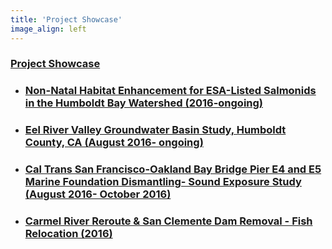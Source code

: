 ```yaml
---
title: 'Project Showcase'
image_align: left
---
```


### [Project Showcase](/project-showcase)
* ### [Non-Natal Habitat Enhancement for ESA-Listed Salmonids in the Humboldt Bay Watershed (2016-ongoing)](/project-showcase/#non-natal)
* ### [Eel River Valley Groundwater Basin Study, Humboldt County, CA (August 2016- ongoing)](/project-showcase/#eel-river-groundwater)
* ### [Cal Trans San Francisco-Oakland Bay Bridge Pier E4 and E5 Marine Foundation Dismantling- Sound Exposure Study (August 2016- October 2016)](/project-showcase/#sound-exposure)
* ### [Carmel River Reroute & San Clemente Dam Removal - Fish Relocation (2016)](/project-showcase/#carmel-river)

